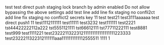 test
test
direct push staging lock branch  by admin
enabled Do not allow bypassing the above settings
add test line
add line fix staging no confli2ct
add line fix staging no conflict2
secrets key 11
test
test21
test3111aaaaaa
test direct push1
11
test1112111111
test11111
test3232
test111111
test2221
tst44422222112a222
tst5551121111
tst66612111
tst77711222111
test8881
test999
test1111221
test2322211322312111111111111111111223333
test2322211322312111111aaa1111111111112555511
1111
1